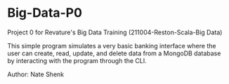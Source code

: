 # Big-Data-P0
Project 0 for Revature's Big Data Training (211004-Reston-Scala-Big Data)

This simple program simulates a very basic banking interface where the user can create, read, update, and delete data from a MongoDB database by interacting with the program through the CLI.

Author:
Nate Shenk
